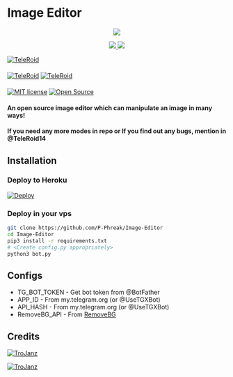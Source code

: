 # Image Editor

<p align="center">
  <a href="https://www.python.org">
    <img src="http://ForTheBadge.com/images/badges/made-with-python.svg">

  </a>
</p>
<p align="center">
  <a href="https://github.com/P-Phreak/Image-Editor/stargazers">
    <img src="https://img.shields.io/github/stars/P-Phreak/Image-Editor?style=social">

  </a>
  
  <a href="https://github.com/P-Phreak/Image-Editor/fork">
    <img src="https://img.shields.io/github/forks/P-Phreak/Image-Editor?label=Fork&style=social">

  </a>  
</p>

[![TeleRoid](https://img.shields.io/badge/TeleRoid-Channel-orange?style=for-the-badge&logo=telegram)](https://telegram.dog/TeleRoidGroup)  
ㅤㅤㅤㅤㅤㅤㅤ  
[![TeleRoid](https://img.shields.io/badge/TeleRoid-Support-red?style=flat&logo=telegram)](https://telegram.dog/TeleRoid14)  [![TeleRoid](https://img.shields.io/badge/P-Phreak-Website-red?style=flat&logo=CodersRank)](https://t.me/TheTeleRoid)  
ㅤㅤㅤㅤㅤㅤㅤ  
[![MIT license](https://img.shields.io/badge/License-MIT-blue?style=flat)](https://github.com/P-Phreak/Image-Editor/blob/main/COPYING)  [![Open Source](https://badges.frapsoft.com/os/v2/open-source.svg?v=103)](https://github.com/P-Phreak/Image-Editor)





#### An open source image editor which can manipulate an image in many ways!
#### If you need any more modes in repo or If you find out any bugs, mention in @TeleRoid14

## Installation

### Deploy to Heroku
[![Deploy](https://www.herokucdn.com/deploy/button.svg)](https://heroku.com/deploy?template=https://github.com/kotfreede/Image-Editor)

### Deploy in your vps
```sh
git clone https://github.com/P-Phreak/Image-Editor
cd Image-Editor
pip3 install -r requirements.txt
# <Create config.py appropriately>
python3 bot.py
```

## Configs

* TG_BOT_TOKEN  - Get bot token from @BotFather
* APP_ID        - From my.telegram.org (or @UseTGXBot)
* API_HASH      - From my.telegram.org (or @UseTGXBot)
* RemoveBG_API  - From [RemoveBG](https://www.remove.bg/b/background-removal-api)

## Credits

[![TroJanz](https://img.shields.io/badge/Stack_Overflow-FE7A16?style=for-the-badge&logo=stack-overflow&logoColor=white)](https://stackoverflow.com/)

[![TroJanz](https://img.shields.io/badge/Pyrogram%20-%23F37626.svg?&style=for-the-badge&logo=telegram&logoColor=white)](https://github.com/pyrogram/pyrogram)
